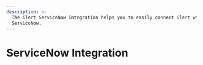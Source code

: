 ```yaml
---
description: >-
  The ilert ServiceNow Integration helps you to easily connect ilert with
  ServiceNow.
---
```


# ServiceNow Integration

